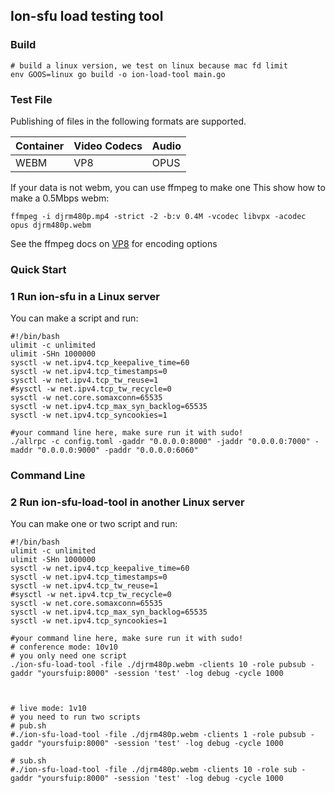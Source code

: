 ## Ion-sfu load testing tool


### Build
```
# build a linux version, we test on linux because mac fd limit 
env GOOS=linux go build -o ion-load-tool main.go
```

### Test File
Publishing of files in the following formats are supported.

|Container|Video Codecs|Audio|
|---|---|---|
WEBM|VP8|OPUS

If your data is not webm, you can use ffmpeg to make one
This show how to make a 0.5Mbps webm:

```
ffmpeg -i djrm480p.mp4 -strict -2 -b:v 0.4M -vcodec libvpx -acodec opus djrm480p.webm
```

See the ffmpeg docs on [VP8](https://trac.ffmpeg.org/wiki/Encode/VP8) for encoding options

### Quick Start
### 1 Run ion-sfu in a Linux server
You can make a script and run:

```Command Line
#!/bin/bash
ulimit -c unlimited
ulimit -SHn 1000000
sysctl -w net.ipv4.tcp_keepalive_time=60
sysctl -w net.ipv4.tcp_timestamps=0
sysctl -w net.ipv4.tcp_tw_reuse=1
#sysctl -w net.ipv4.tcp_tw_recycle=0
sysctl -w net.core.somaxconn=65535
sysctl -w net.ipv4.tcp_max_syn_backlog=65535
sysctl -w net.ipv4.tcp_syncookies=1

#your command line here, make sure run it with sudo!
./allrpc -c config.toml -gaddr "0.0.0.0:8000" -jaddr "0.0.0.0:7000" -maddr "0.0.0.0:9000" -paddr "0.0.0.0:6060"
```

### Command Line

### 2 Run ion-sfu-load-tool  in another Linux server

You can make one or two script and run:

```
#!/bin/bash
ulimit -c unlimited
ulimit -SHn 1000000
sysctl -w net.ipv4.tcp_keepalive_time=60
sysctl -w net.ipv4.tcp_timestamps=0
sysctl -w net.ipv4.tcp_tw_reuse=1
#sysctl -w net.ipv4.tcp_tw_recycle=0
sysctl -w net.core.somaxconn=65535
sysctl -w net.ipv4.tcp_max_syn_backlog=65535
sysctl -w net.ipv4.tcp_syncookies=1

#your command line here, make sure run it with sudo!
# conference mode: 10v10
# you only need one script
./ion-sfu-load-tool -file ./djrm480p.webm -clients 10 -role pubsub -gaddr "yoursfuip:8000" -session 'test' -log debug -cycle 1000



# live mode: 1v10
# you need to run two scripts
# pub.sh
#./ion-sfu-load-tool -file ./djrm480p.webm -clients 1 -role pubsub -gaddr "yoursfuip:8000" -session 'test' -log debug -cycle 1000

# sub.sh
#./ion-sfu-load-tool -file ./djrm480p.webm -clients 10 -role sub -gaddr "yoursfuip:8000" -session 'test' -log debug -cycle 1000
```


